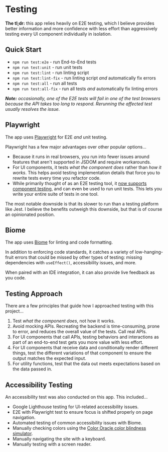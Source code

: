 # Testing

**The tl;dr:** this app relies heavily on E2E testing, which I believe provides better information and more confidence with less effort than aggressively testing every UI component individually in isolation.


## Quick Start

- `npm run test:e2e` - run End-to-End tests
- `npm run test:unit` - run unit tests
- `npm run test:lint` - run linting script
- `npm run test:lint-fix` - run linting script _and_ automatically fix errors
- `npm run test:all` - run all tests
- `npm run test:all-fix` - run all tests _and_ automatically fix linting errors

_**Note:** occasionally, one of the E2E tests will fail in one of the test browsers because the API takes too long to respond. Rerunning the affected test usually resolves the issue._


## Playwright

The app uses [Playwright](https://playwright.dev) for E2E _and_ unit testing.

Playwright has a few major advantages over other popular options...

- Because it runs in real browsers, you run into fewer issues around features that aren't supported in JSDOM and require workarounds.
- For UI components, it tests _what the component does_ rather than _how it works_. This helps avoid testing implementation details that force you to rewrite tests every time you refactor code.
- While primarily thought of as an E2E testing tool, it [now supports component testing](https://playwright.dev/docs/test-components), and can even be used to run unit tests. This lets you write your entire suite of tests in one tool.

The most notable downside is that its slower to run than a testing platform like Jest. I believe the benefits outweigh this downside, but that is of course an opinionated position.


## Biome

The app uses [Biome](https://biomejs.dev) for linting and code formatting.

In addition to enforcing code standards, it catches a variety of low-hanging-fruit errors that could be missed by other types of testing: missing dependencies with `useEffect()`, accessibility issues, and more.

When paired with an IDE integration, it can also provide live feedback as you code.


## Testing Approach

There are a few principles that guide how I approached testing with this project...

1. Test _what the component does_, not how it works.
2. Avoid mocking APIs. Recreating the backend is time-consuming, prone to error, and reduces the overall value of the tests. Call real APIs.
3. For UI components that call APIs, testing behaviors and interactions as part of an end-to-end test gets you more value with less effort.
4. For UI components that receive data and conditionally render different things, test the different variations of that component to ensure the output matches the expected input.
5. For utility functions, test that the data out meets expectations based on the data passed in.


## Accessibility Testing

An accessibility test was also conducted on this app. This included...

- Google Lighthouse testing for UI-related accessibility issues.
- E2E with Playwright test to ensure focus is shifted properly on page navigation.
- Automated testing of common accessibility issues with Biome.
- Manually checking colors using the [Color Oracle color blindness simulator](https://colororacle.org).
- Manually navigating the site with a keyboard.
- Manually testing with a screen reader.
